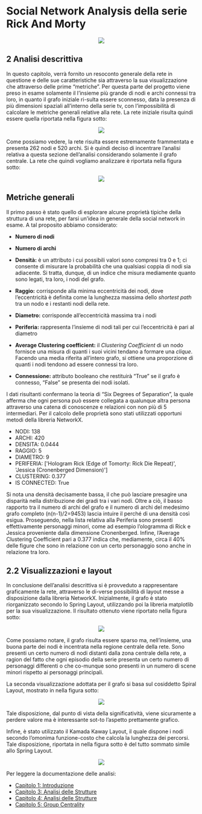 # Social Network Analysis della serie Rick And Morty
<p align="center">
  <img src="https://github.com/Simone-Scalella/networkxProject/blob/main/img_readme/logo.png">
</p>

## 2 Analisi descrittiva
In questo capitolo, verrà fornito un resoconto generale della rete in questione e delle sue caratteristiche sia attraverso la sua visualizzazione che attraverso delle prime “metriche”. Per questa parte del progetto viene preso in esame solamente il l’insieme più grande di nodi e archi connessi tra loro, in quanto il grafo iniziale ri-sulta essere sconnesso, data la presenza di più dimensioni spaziali all’interno della serie tv, con l’impossibilità di calcolare le metriche generali relative alla rete. 
La rete iniziale risulta quindi essere quella riportata nella figura sotto:

<p align="center">
  <img src="https://github.com/Simone-Scalella/networkxProject/blob/main/img_readme/Immagine4.png">
</p>

Come possiamo vedere, la rete risulta essere estremamente frammentata e presenta 262 nodi e 520 archi. Si è quindi deciso di incentrare l’analisi relativa a questa sezione dell’analisi considerando solamente il grafo centrale. La rete che quindi vogliamo analizzare è riportata nella figura sotto:

<p align="center">
  <img src="https://github.com/Simone-Scalella/networkxProject/blob/main/img_readme/Immagine5.png">
</p>

## Metriche generali
Il primo passo è stato quello di esplorare alcune proprietà tipiche della struttura di una rete, per farsi un’idea in generale della social network in esame. A tal proposito abbiamo considerato:

 - **Numero di nodi**
   
 - **Numero di archi**
  - **Densità:** è un attributo i cui possibili valori sono compresi tra 0 e 1; ci consente di misurare la probabilità che una qualsiasi
   coppia di nodi sia adiacente. Si tratta, dunque, di un indice che
   misura mediamente quanto sono legati, tra loro, i nodi del grafo.
 -  **Raggio:** corrisponde alla minima eccentricità dei nodi, dove l’eccentricità è definita come la lunghezza massima dello _shortest
   path_ tra un nodo e i restanti nodi della rete.
 -  **Diametro:** corrisponde all’eccentricità massima tra i nodi
 -  **Periferia:** rappresenta l’insieme di nodi tali per cui l’eccentricità è pari al diametro
 -  **Average Clustering coefficient:** il _Clustering Coefficient_ di un nodo fornisce una misura di quanti i suoi vicini tendano a formare
   una _clique_. Facendo una media riferita all’intero grafo, si ottiene
   una proporzione di quanti i nodi tendono ad essere connessi tra loro.
-   **Connessione:** attributo booleano che restituirà “True” se il grafo è connesso, “False” se presenta dei nodi isolati.

I dati risultanti confermano la teoria di “Six Degrees of Separation”, la quale afferma che ogni persona può essere collegata a qualunque altra persona attraverso una catena di conoscenze e relazioni con non più di 5 intermediari. Per il calcolo delle proprietà sono stati utilizzati opportuni metodi della libreria NetworkX.

-	NODI: 138 
-	ARCHI: 420 
-	DENSITA: 0.0444 
-	RAGGIO: 5 
-	DIAMETRO: 9 
-	PERIFERIA: ['Hologram Rick (Edge of Tomorty: Rick Die Repeat)', 'Jessica (Cronenberged Dimension)'] 
-	CLUSTERING: 0.377 
-	IS CONNECTED: True

Si nota una densità decisamente bassa, il che può lasciare presagire una disparità nella distribuzione dei gradi tra i vari nodi. Oltre a ciò, il basso rapporto tra il numero di archi del grafo e il numero di archi del medesimo grafo completo (n(n-1)/2=9453) lascia intuire il perché di una densità così esigua.
Proseguendo, nella lista relativa alla Periferia sono presenti effettivamente personaggi minori, come ad esempio l’ologramma di Rick e Jessica proveniente dalla dimensione Cronenberged.
Infine, l’Average Clustering Coefficient pari a 0.377 indica che, mediamente, circa il 40% delle figure che sono in relazione con un certo personaggio sono anche in relazione tra loro.

## 2.2	Visualizzazioni e layout
In conclusione dell’analisi descrittiva si è provveduto a rappresentare graficamente la rete, attraverso le di-verse possibilità di layout messe a disposizione dalla libreria NetworkX.
Inizialmente, il grafo è stato riorganizzato secondo lo Spring Layout, utilizzando poi la libreria matplotlib per la sua visualizzazione. Il risultato ottenuto viene riportato nella figura sotto:

<p align="center">
  <img src="https://github.com/Simone-Scalella/networkxProject/blob/main/img_readme/Immagine6.png">
</p>

Come possiamo notare, il grafo risulta essere sparso ma, nell’insieme, una buona parte dei nodi è incentrata nella regione centrale della rete. Sono presenti un certo numero di nodi distanti dalla zona centrale della rete, a ragion del fatto che ogni episodio della serie presenta un certo numero di personaggi differenti o che co-munque sono presenti in un numero di scene minori rispetto ai personaggi principali.

La seconda visualizzazione adottata per il grafo si basa sul cosiddetto Spiral Layout, mostrato in nella figura sotto:

<p align="center">
  <img src="https://github.com/Simone-Scalella/networkxProject/blob/main/img_readme/Immagine7.png">
</p>

Tale disposizione, dal punto di vista della significatività, viene sicuramente a perdere valore ma è interessante sot-to l’aspetto prettamente grafico.

Infine, è stato utilizzato il Kamada Kaway Layout, il quale dispone i nodi secondo l’omonima funzione-costo che calcola la lunghezza dei percorsi. Tale disposizione, riportata in nella figura sotto è del tutto sommato simile allo Spring Layout.

<p align="center">
  <img src="https://github.com/Simone-Scalella/networkxProject/blob/main/img_readme/Immagine8.png">
</p>

Per leggere la documentazione delle analisi:
- [Capitolo 1: Introduzione](https://github.com/Simone-Scalella/networkxProject)
- [Capitolo 3: Analisi delle Strutture](./Doc%20Analisi%20Centralità/README.md)
- [Capitolo 4: Analisi delle Strutture](./Doc%20Analisi%20Strutture/README.md)
- [Capitolo 5: Group Centrality](./Doc%20Group%20Centrality/README.md)
